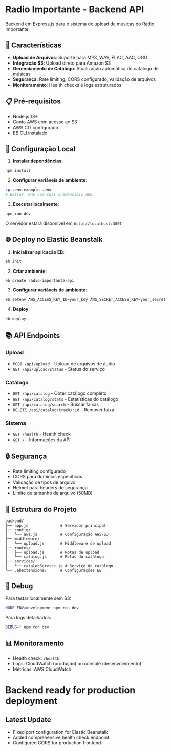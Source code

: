 # Radio Importante - Backend API

Backend em Express.js para o sistema de upload de músicas do Radio Importante.

## 🚀 Características

- **Upload de Arquivos**: Suporte para MP3, WAV, FLAC, AAC, OGG
- **Integração S3**: Upload direto para Amazon S3
- **Gerenciamento de Catálogo**: Atualização automática do catálogo de músicas
- **Segurança**: Rate limiting, CORS configurado, validação de arquivos
- **Monitoramento**: Health checks e logs estruturados

## 📋 Pré-requisitos

- Node.js 18+
- Conta AWS com acesso ao S3
- AWS CLI configurado
- EB CLI instalado

## 🔧 Configuração Local

1. **Instalar dependências**:
```bash
npm install
```

2. **Configurar variáveis de ambiente**:
```bash
cp .env.example .env
# Editar .env com suas credenciais AWS
```

3. **Executar localmente**:
```bash
npm run dev
```

O servidor estará disponível em `http://localhost:3001`

## 🌐 Deploy no Elastic Beanstalk

1. **Inicializar aplicação EB**:
```bash
eb init
```

2. **Criar ambiente**:
```bash
eb create radio-importante-api
```

3. **Configurar variáveis de ambiente**:
```bash
eb setenv AWS_ACCESS_KEY_ID=your_key AWS_SECRET_ACCESS_KEY=your_secret S3_BUCKET_NAME=your_bucket
```

4. **Deploy**:
```bash
eb deploy
```

## 📚 API Endpoints

### Upload
- `POST /api/upload` - Upload de arquivos de áudio
- `GET /api/upload/status` - Status do serviço

### Catálogo
- `GET /api/catalog` - Obter catálogo completo
- `GET /api/catalog/stats` - Estatísticas do catálogo
- `GET /api/catalog/search` - Buscar faixas
- `DELETE /api/catalog/track/:id` - Remover faixa

### Sistema
- `GET /health` - Health check
- `GET /` - Informações da API

## 🔒 Segurança

- Rate limiting configurado
- CORS para domínios específicos
- Validação de tipos de arquivo
- Helmet para headers de segurança
- Limite de tamanho de arquivo (50MB)

## 📁 Estrutura do Projeto

```
backend/
├── app.js              # Servidor principal
├── config/
│   └── aws.js          # Configuração AWS/S3
├── middleware/
│   └── upload.js       # Middleware de upload
├── routes/
│   ├── upload.js       # Rotas de upload
│   └── catalog.js      # Rotas do catálogo
├── services/
│   └── catalogService.js # Serviço do catálogo
└── .ebextensions/      # Configurações EB
```

## 🐛 Debug

Para testar localmente sem S3:
```bash
NODE_ENV=development npm run dev
```

Para logs detalhados:
```bash
DEBUG=* npm run dev
```

## 📊 Monitoramento

- Health check: `/health`
- Logs: CloudWatch (produção) ou console (desenvolvimento)
- Métricas: AWS CloudWatch
# Backend ready for production deployment

## Latest Update
- Fixed port configuration for Elastic Beanstalk
- Added comprehensive health check endpoint
- Configured CORS for production frontend
